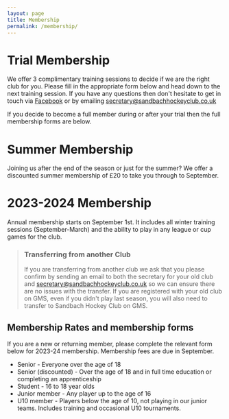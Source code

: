 ```yaml
---
layout: page
title: Membership
permalink: /membership/
---
```


# Trial Membership
We offer 3 complimentary training sessions to decide if we are the right club for you. Please fill in the appropriate form below and head down to the next training session. If you have any questions then don't hesitate to get in touch via [Facebook](https://www.facebook.com/SandbachHockey/) or by emailing [secretary@sandbachhockeyclub.co.uk](mailto:secretary@sandbachhockeyclub.co.uk)

If you decide to become a full member during or after your trial then the full membership forms are below.

# Summer Membership
Joining us after the end of the season or just for the summer? We offer a discounted summer membership of £20 to take you through to September.

# 2023-2024 Membership
Annual membership starts on September 1st. It includes all winter training sessions (September-March) and the ability to play in any league or cup games for the club.

> ### Transferring from another Club
> If you are transferring from another club we ask that you please confirm by sending an email to both the secretary for your old club and [secretary@sandbachhockeyclub.co.uk](mailto:secretary@sandbachhockeyclub.co.uk) so we can ensure there are no issues with the transfer.
> If you are registered with your old club on GMS, even if you didn't play last season, you will also need to transfer to Sandbach Hockey Club on GMS.

## Membership Rates and membership forms
If you are a new or returning member, please complete the relevant form below for 2023-24 membership. Membership fees are due in September.

- Senior - Everyone over the age of 18
- Senior (discounted) - Over the age of 18 and in full time education or completing an apprenticeship
- Student - 16 to 18 year olds
- Junior member - Any player up to the age of 16
- U10 member - Players below the age of 10, not playing in our junior teams. Includes training and occasional U10 tournaments.
